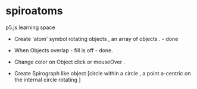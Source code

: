 # spiroatoms
p5.js learning space

- Create 'atom' symbol rotating objects , an array of objects . - done
- When Objects overlap - fill is off - done.
- Change color on Object click or mouseOver .

- Create Spirograph like object [circle within a circle , a point a-centric on the internal circle rotating ]

